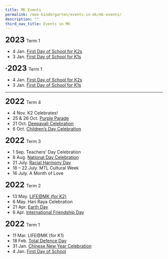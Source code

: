 ```yaml
---
title: MK Events
permalink: /moe-kindergarten/events-in-mk/mk-events/
description: ""
third_nav_title: Events in MK
---
```

<b style="font-size:24px;">2023 </b> Term 1<br>
* 4 Jan. [First Day of School for K2s](https://www.facebook.com/huaminprimaryschool/posts/pfbid02PhBBHMMkGm3cyBHT3xvBqiqJshVsRA3Ffcgirk9CrFMDPk1RSwobSjM8npHZJEWKl)<br>
* 3 Jan. [First Day of School for K1s](https://www.facebook.com/huaminprimaryschool/posts/pfbid033r6o41Z1pr9PaHf7xbqnVpLsPdux119T7HTCPMqfTZk7t5xrXPKwRpAXXYxbGMZGl)
 

*<b style="font-size:24px;">2023 </b> Term 1<br>
* 4 Jan. [First Day of School for K2s](https://www.facebook.com/huaminprimaryschool/posts/pfbid02PhBBHMMkGm3cyBHT3xvBqiqJshVsRA3Ffcgirk9CrFMDPk1RSwobSjM8npHZJEWKl)<br>
* 3 Jan. [First Day of School for K1s](https://www.facebook.com/huaminprimaryschool/posts/pfbid033r6o41Z1pr9PaHf7xbqnVpLsPdux119T7HTCPMqfTZk7t5xrXPKwRpAXXYxbGMZGl)

<hr>

<b style="font-size:24px;">2022 </b> Term 4<br>
* 4 Nov. K2 Celebrates!<br>
* 25 &amp; 26 Oct.&nbsp;[Purple Parade](https://www.facebook.com/huaminprimaryschool/posts/pfbid0u9wXdrERYvUvrecAyMc8QrpzjttmAEZQwRPMX9G28a8qEYhteqJNGtp1mgKWDZaEl)<br>
* 21 Oct.&nbsp;[Deepavali Celebration](https://www.facebook.com/huaminprimaryschool/posts/pfbid02UynoU71d6mcFuTbRogkC5hQSv4qo24BuebjDVkptV8UVXimvFXWy8GnCWMq5vhTpl)<br>
* 6 Oct.&nbsp;[Children’s Day Celebration](https://www.facebook.com/huaminprimaryschool/posts/pfbid0abLYwYLqNfzSXGZFN2ze1Uf4sfuLNnMespu3rqZepyrKfijTZvJQa7zViPW64JD6l)<br>

<b style="font-size:24px;">2022 </b> Term 3<br>
* 1 Sep. Teachers’ Day Celebration<br>
* 8 Aug.&nbsp;[National Day Celebration](https://www.facebook.com/huaminprimaryschool/posts/pfbid0qNVbm9E4mzTUhmSZ3HJYuCYYvYYK9vh59wMsY8nfsLTKQeG6YqN9or25WWciFuvWl)<br>
* 21 July.&nbsp;[Racial Harmony Day](https://www.facebook.com/100063470141051/posts/pfbid0jtnosU54Kkosg9C4fxMs8UYhyUMmFwQ3EEoPtZ3AYnVxqqLU3UYfMNEsrJ83fqBDl/)<br>
* 18 – 22 July. MTL Cultural Week<br>
* 16 July. A Month of Love

<b style="font-size:24px;">2022 </b> Term 2<br>
* 13 May.&nbsp;[LIFE@MK (for K2)](https://huaminpri.moe.edu.sg/mk-at-huamin/events/life-at-mk-for-k2)<br>
* 6 May. Hari Raya Celebration<br>
* 21 Apr.&nbsp;[Earth Day](https://www.facebook.com/huaminprimaryschool/posts/418784213580580)<br>
* 6 Apr.&nbsp;[International Friendship Day](https://www.facebook.com/huaminprimaryschool/posts/408681887924146)<br>

<b style="font-size:24px;">2022 </b> Term 1<br>
* 11 Mar. LIFE@MK (for K1)<br>
* 18 Feb.&nbsp;[Total Defence Day](https://www.facebook.com/huaminprimaryschool/posts/373946208064381)<br>
* 31 Jan.&nbsp;[Chinese New Year Celebration](https://m.facebook.com/story.php?story_fbid=363013315824337&amp;id=100063470141051)<br>
* 4 Jan.&nbsp;[First Day of School](https://www.facebook.com/huaminprimaryschool/posts/347099677415701)